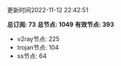 更新时间2022-11-12 22:42:51

**总订阅: 73**
**总节点: 1049**
**有效节点: 393**
- v2ray节点: 225
- trojan节点: 104
- ss节点: 64
